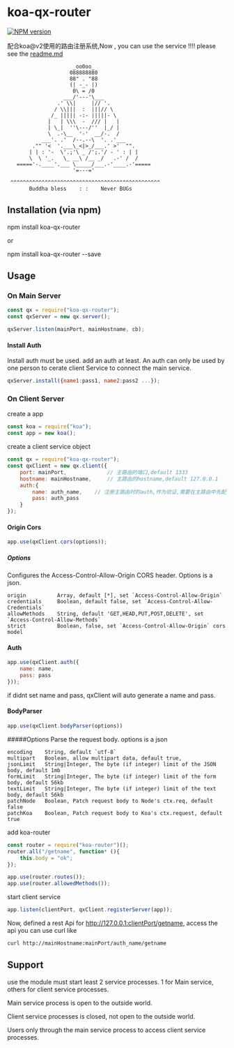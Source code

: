 # koa-qx-router
[![NPM version][npm-image]][npm-url]

配合koa@v2使用的路由注册系统,Now , you can use the service !!!! please see the [readme.md](https://github.com/xuezier/koa-qx-router/blob/master/readme.md)

                         _oo0oo_
                        088888880
                        88" . "88
                        (| -_- |)
                         0\ = /0
                      ___/'---'\___
                    .' \\|     |// '.
                   / \\|||  :  |||// \
                  /_ ||||| -:- |||||- \
                 |   | \\\  -  /// |   |
                 | \_|  ''\---/''  |_/ |
                 \  .-\__  '-'  __/-.  /
               ___'. .'  /--.--\  '. .'___
            ."" '<  '.___\_<|>_/___.' >'  "".
           | | : '-  \'.;'\ _ /';.'/ - ' : | |
           \  \ '_.   \_ __\ /__ _/   .-' /  /
       ====='-.____'.___ \_____/___.-'____.-'=====
                         '=---='

     ^^^^^^^^^^^^^^^^^^^^^^^^^^^^^^^^^^^^^^^^^^^^^^^^
           Buddha bless    : :    Never BUGs


## Installation (via npm)
npm install koa-qx-router

or

npm install koa-qx-router --save

## Usage
### On Main Server
````javascript
const qx = require("koa-qx-router");
const qxServer = new qx.server();

qxServer.listen(mainPort, mainHostname, cb);
````

#### Install Auth
Install auth must be used. add an auth at least. An auth can only be used by one person to cerate client Service to connect the main service.
````javascript
qxServer.install({name1:pass1, name2:pass2 ...});
````

### On Client Server
create a app
````javascript
const koa = require("koa");
const app = new koa();
````
create a client service object
````javascript
const qx = require("koa-qx-router");
const qxClient = new qx.client({
    port: mainPort,             // 主路由的端口,default 1333
    hostname: mainHostname,     // 主路由的hostname,default 127.0.0.1
    auth:{
        name: auth_name,    // 注册主路由时的auth,作为验证,需要在主路由中先配置此项
        pass: auth_pass
    }
});
````

#### Origin Cors
````javascript
app.use(qxClient.cors(options));
````
##### Options
Configures the Access-Control-Allow-Origin CORS header.
Options is a json.

    origin          Array, default [*], set `Access-Control-Allow-Origin`
    credentials     Boolean, default false, set `Access-Control-Allow-Credentials`
    allowMethods    String, default 'GET,HEAD,PUT,POST,DELETE', set `Access-Control-Allow-Methods`
    strict          Boolean, false, set `Access-Control-Allow-Origin` cors model

#### Auth
````javascript
app.use(qxClient.auth({
    name: name,
    pass: pass
}));
````
if didnt set name and pass, qxClient will auto generate a name and pass.

#### BodyParser
````javascript
app.use(qxClient.bodyParser(options))
````
#####Options
Parse the request body. options is a json
    
    encoding    String, default `utf-8`
    multipart   Boolean, allow multipart data, default true,
    jsonLimit   String|Integer, The byte (if integer) limit of the JSON body, default 1mb
    formLimit   String|Integer, The byte (if integer) limit of the form body, default 56kb
    textLimit   String|Integer, The byte (if integer) limit of the text body, default 56kb
    patchNode   Boolean, Patch request body to Node's ctx.req, default false
    patchKoa    Boolean, Patch request body to Koa's ctx.request, default true


add koa-router
````javascript
const router = require("koa-router")();
router.all("/getname", function* (){
    this.body = "ok";
});

app.use(router.routes());
app.use(router.allowedMethods());
````

start client service
````javascript
app.listen(clientPort, qxClient.registerServer(app));
````
Now, defined a rest Api for http://127.0.0.1:clientPort/getname, access the api you can use curl like
````bash
curl http://mainHostname:mainPort/auth_name/getname
````





## Support
use the module must start least 2 service processes. 1 for Main service, others for client service processes.

Main service process is open to the outside world.

Client service processes is closed, not open to the outside world. 

Users only through the main service process to access client service processes.



[npm-image]: https://img.shields.io/npm/v/koa-qx-router.svg?style=flat-square
[npm-url]: https://www.npmjs.com/package/koa-qx-router
